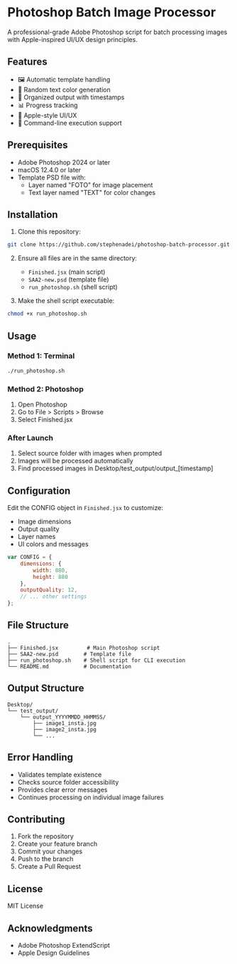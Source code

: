 # Photoshop Batch Image Processor

A professional-grade Adobe Photoshop script for batch processing images with Apple-inspired UI/UX design principles.

## Features

- 🖼️ Automatic template handling
- 🎨 Random text color generation
- 📁 Organized output with timestamps
- 📊 Progress tracking
- 🎯 Apple-style UI/UX
- 🚀 Command-line execution support

## Prerequisites

- Adobe Photoshop 2024 or later
- macOS 12.4.0 or later
- Template PSD file with:
  - Layer named "FOTO" for image placement
  - Text layer named "TEXT" for color changes

## Installation

1. Clone this repository:
```bash
git clone https://github.com/stephenadei/photoshop-batch-processor.git
```

2. Ensure all files are in the same directory:
   - `Finished.jsx` (main script)
   - `SAA2-new.psd` (template file)
   - `run_photoshop.sh` (shell script)

3. Make the shell script executable:
```bash
chmod +x run_photoshop.sh
```

## Usage

### Method 1: Terminal
```bash
./run_photoshop.sh
```

### Method 2: Photoshop
1. Open Photoshop
2. Go to File > Scripts > Browse
3. Select Finished.jsx

### After Launch
1. Select source folder with images when prompted
2. Images will be processed automatically
3. Find processed images in Desktop/test_output/output_[timestamp]

## Configuration

Edit the CONFIG object in `Finished.jsx` to customize:
- Image dimensions
- Output quality
- Layer names
- UI colors and messages

```javascript
var CONFIG = {
    dimensions: {
        width: 880,
        height: 880
    },
    outputQuality: 12,
    // ... other settings
};
```

## File Structure

```
.
├── Finished.jsx         # Main Photoshop script
├── SAA2-new.psd        # Template file
├── run_photoshop.sh    # Shell script for CLI execution
└── README.md           # Documentation
```

## Output Structure

```
Desktop/
└── test_output/
    └── output_YYYYMMDD_HHMMSS/
        ├── image1_insta.jpg
        ├── image2_insta.jpg
        └── ...
```

## Error Handling

- Validates template existence
- Checks source folder accessibility
- Provides clear error messages
- Continues processing on individual image failures

## Contributing

1. Fork the repository
2. Create your feature branch
3. Commit your changes
4. Push to the branch
5. Create a Pull Request

## License

MIT License

## Acknowledgments

- Adobe Photoshop ExtendScript
- Apple Design Guidelines

